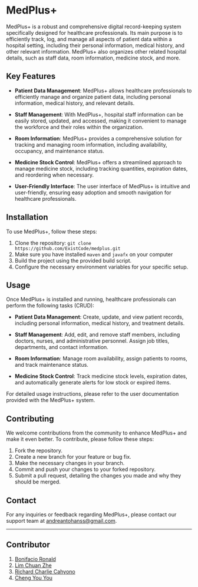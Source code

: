 # MedPlus+

MedPlus+ is a robust and comprehensive digital record-keeping system specifically designed for healthcare professionals. Its main purpose is to efficiently track, log, and manage all aspects of patient data within a hospital setting, including their personal information, medical history, and other relevant information. MedPlus+ also organizes other related hospital details, such as staff data, room information, medicine stock, and more.

## Key Features

- **Patient Data Management**: MedPlus+ allows healthcare professionals to efficiently manage and organize patient data, including personal information, medical history, and relevant details.

- **Staff Management**: With MedPlus+, hospital staff information can be easily stored, updated, and accessed, making it convenient to manage the workforce and their roles within the organization.

- **Room Information**: MedPlus+ provides a comprehensive solution for tracking and managing room information, including availability, occupancy, and maintenance status.

- **Medicine Stock Control**: MedPlus+ offers a streamlined approach to manage medicine stock, including tracking quantities, expiration dates, and reordering when necessary.

- **User-Friendly Interface**: The user interface of MedPlus+ is intuitive and user-friendly, ensuring easy adoption and smooth navigation for healthcare professionals.

## Installation

To use MedPlus+, follow these steps:

1. Clone the repository: `git clone https://github.com/ExistCode/medplus.git`
2. Make sure you have installed `maven` and `javafx` on your computer
3. Build the project using the provided build script.
4. Configure the necessary environment variables for your specific setup.

## Usage

Once MedPlus+ is installed and running, healthcare professionals can perform the following tasks (CRUD):

- **Patient Data Management**: Create, update, and view patient records, including personal information, medical history, and treatment details.

- **Staff Management**: Add, edit, and remove staff members, including doctors, nurses, and administrative personnel. Assign job titles, departments, and contact information.

- **Room Information**: Manage room availability, assign patients to rooms, and track maintenance status.

- **Medicine Stock Control**: Track medicine stock levels, expiration dates, and automatically generate alerts for low stock or expired items.

For detailed usage instructions, please refer to the user documentation provided with the MedPlus+ system.

## Contributing

We welcome contributions from the community to enhance MedPlus+ and make it even better. To contribute, please follow these steps:

1. Fork the repository.
2. Create a new branch for your feature or bug fix.
3. Make the necessary changes in your branch.
4. Commit and push your changes to your forked repository.
5. Submit a pull request, detailing the changes you made and why they should be merged.


## Contact

For any inquiries or feedback regarding MedPlus+, please contact our support team at andreantohanss@gmail.com.

---

## Contributor

1. [Bonifacio Ronald](https://github.com/bonifacioronald)
2. [Lim Chuan Zhe](https://github.com/ehznauhcmil)
3. [Richard Charlie Cahyono](https://github.com/CharlieCheebay)
4. [Cheng You You](https://github.com/yuyuc03)
